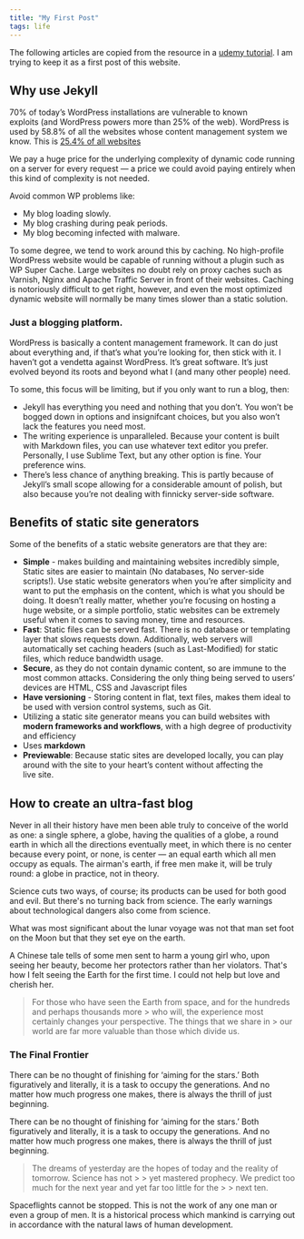 ```yaml
---
title: "My First Post"
tags: life
---
```


The following articles are copied from the resource in a [udemy tutorial][tutorial]. I am trying to keep it as a first post of this website.


## Why use Jekyll

70% of today’s WordPress installations are vulnerable to known exploits (and WordPress powers more than 25% of the web). WordPress is used by 58.8% of all the websites whose content management system we know. This is [25.4% of all websites](http://w3techs.com/technologies/details/cm-wordpress/all/all) 

We pay a huge price for the underlying complexity of dynamic code running on a server for every request — a price we could avoid paying entirely when this kind of complexity is not needed.

Avoid common WP problems like: 

- My blog loading slowly.
- My blog crashing during peak periods.
- My blog becoming infected with malware.

To some degree, we tend to work around this by caching. No high-profile WordPress website would be capable of running without a plugin such as WP Super Cache. Large websites no doubt rely on proxy caches such as Varnish, Nginx and Apache Traffic Server in front of their websites. Caching is notoriously difficult to get right, however, and even the most optimized dynamic website will normally be many times slower than a static solution.

### Just a blogging platform. 
WordPress is basically a content management framework. It can do just about everything and, if that’s what you’re looking for, then stick with it. I haven’t got a vendetta against WordPress. It’s great software. It’s just evolved beyond its roots and beyond what I (and many other people) need. 

To some, this focus will be limiting, but if you only want to run a blog, then:

- Jekyll has everything you need and nothing that you don’t. You won’t be bogged down in options and insignifcant choices, but you also won’t lack the features you need most.
- The writing experience is unparalleled. Because your content is built with Markdown files, you can use whatever text editor you prefer. Personally, I use Sublime Text, but any other option is fine. Your preference wins.
- There’s less chance of anything breaking. This is partly because of Jekyll’s small scope allowing for a considerable amount of polish, but also because you’re not dealing with finnicky server-side software.


## Benefits of static site generators

Some of the benefits of a static website generators are that they are:

- **Simple** - makes building and maintaining websites incredibly simple, Static sites are easier to maintain (No databases, No server-side scripts!). Use static website generators when you’re after simplicity and want to put the emphasis on the content, which is what you should be doing. It doesn’t really matter, whether you’re focusing on hosting a huge website, or a simple portfolio, static websites can be extremely useful when it comes to saving money, time and resources.
- **Fast**: Static files can be served fast. There is no database or templating layer that slows requests down. Additionally, web servers will automatically set caching headers (such as Last-Modified) for static files, which reduce bandwidth usage.
- **Secure**, as they do not contain dynamic content, so are immune to the most common attacks. Considering the only thing being served to users’ devices are HTML, CSS and Javascript files
- **Have versioning** - Storing content in flat, text files, makes them ideal to be used with version control systems, such as Git. 
- Utilizing a static site generator means you can build websites with **modern frameworks and workflows**, with a high degree of productivity and efficiency
- Uses **markdown**
- **Previewable**: Because static sites are developed locally, you can play around with the site to your heart’s content without affecting the live site.


## How to create an ultra-fast blog

Never in all their history have men been able truly to conceive of the world as one: a single sphere, a globe, having the qualities of a globe, a round earth in which all the directions eventually meet, in which there is no center because every point, or none, is center — an equal earth which all men occupy as equals. The airman's earth, if free men make it, will be truly round: a globe in practice, not in theory.

Science cuts two ways, of course; its products can be used for both good and evil. But there's no turning back from science. The early warnings about technological dangers also come from science.

What was most significant about the lunar voyage was not that man set foot on the Moon but that they set eye on the earth.

A Chinese tale tells of some men sent to harm a young girl who, upon seeing her beauty, become her protectors rather than her violators. That's how I felt seeing the Earth for the first time. I could not help but love and cherish her.

> For those who have seen the Earth from space, and for the hundreds and perhaps thousands more > who will, the experience most certainly changes your perspective. The things that we share in > our world are far more valuable than those which divide us.

### The Final Frontier

There can be no thought of finishing for ‘aiming for the stars.’ Both figuratively and literally, it is a task to occupy the generations. And no matter how much progress one makes, there is always the thrill of just beginning.

There can be no thought of finishing for ‘aiming for the stars.’ Both figuratively and literally, it is a task to occupy the generations. And no matter how much progress one makes, there is always the thrill of just beginning.

> The dreams of yesterday are the hopes of today and the reality of tomorrow. Science has not > > yet mastered prophecy. We predict too much for the next year and yet far too little for the > > next ten.

Spaceflights cannot be stopped. This is not the work of any one man or even a group of men. It is a historical process which mankind is carrying out in accordance with the natural laws of human development.


[tutorial]: https://www.udemy.com/course/static-website-generator-fast-secure-sites-blogs-with-jekyll/